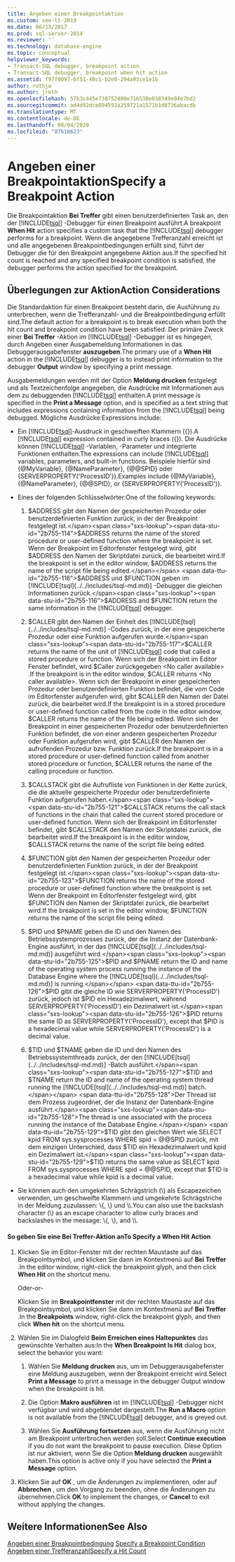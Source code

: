 ```yaml
---
title: Angeben einer Breakpointaktion
ms.custom: seo-lt-2019
ms.date: 06/13/2017
ms.prod: sql-server-2014
ms.reviewer: ''
ms.technology: database-engine
ms.topic: conceptual
helpviewer_keywords:
- Transact-SQL debugger, breakpoint action
- Transact-SQL debugger, breakpoint when hit action
ms.assetid: f97f0097-6f51-40c1-b2e0-294a93ce1e1b
author: rothja
ms.author: jroth
ms.openlocfilehash: 57b3c445e738752400e716538e038349e04e7bd2
ms.sourcegitcommit: ad4d92dce894592a259721a1571b1d8736abacdb
ms.translationtype: MT
ms.contentlocale: de-DE
ms.lasthandoff: 08/04/2020
ms.locfileid: "87618623"
---
```

# <a name="specify-a-breakpoint-action"></a><span data-ttu-id="2b755-102">Angeben einer Breakpointaktion</span><span class="sxs-lookup"><span data-stu-id="2b755-102">Specify a Breakpoint Action</span></span>
  <span data-ttu-id="2b755-103">Die Breakpointaktion **Bei Treffer** gibt einen benutzerdefinierten Task an, den der [!INCLUDE[tsql](../../includes/tsql-md.md)] -Debugger für einen Breakpoint ausführt.</span><span class="sxs-lookup"><span data-stu-id="2b755-103">A breakpoint **When Hit** action specifies a custom task that the [!INCLUDE[tsql](../../includes/tsql-md.md)] debugger performs for a breakpoint.</span></span> <span data-ttu-id="2b755-104">Wenn die angegebene Trefferanzahl erreicht ist und alle angegebenen Breakpointbedingungen erfüllt sind, führt der Debugger die für den Breakpoint angegebene Aktion aus.</span><span class="sxs-lookup"><span data-stu-id="2b755-104">If the specified hit count is reached and any specified breakpoint condition is satisfied, the debugger performs the action specified for the breakpoint.</span></span>  
  
##  <a name="action-considerations"></a><a name="BKMK_ActionConsiderations"></a> <span data-ttu-id="2b755-105">Überlegungen zur Aktion</span><span class="sxs-lookup"><span data-stu-id="2b755-105">Action Considerations</span></span>  
 <span data-ttu-id="2b755-106">Die Standardaktion für einen Breakpoint besteht darin, die Ausführung zu unterbrechen, wenn die Trefferanzahl- und die Breakpointbedingung erfüllt sind.</span><span class="sxs-lookup"><span data-stu-id="2b755-106">The default action for a breakpoint is to break execution when both the hit count and breakpoint condition have been satisfied.</span></span> <span data-ttu-id="2b755-107">Der primäre Zweck einer **Bei Treffer** -Aktion im [!INCLUDE[tsql](../../includes/tsql-md.md)] -Debugger ist es hingegen, durch Angeben einer Ausgabemeldung Informationen in das Debuggerausgabefenster **auszugeben**.</span><span class="sxs-lookup"><span data-stu-id="2b755-107">The primary use of a **When Hit** action in the [!INCLUDE[tsql](../../includes/tsql-md.md)] debugger is to instead print information to the debugger **Output** window by specifying a print message.</span></span>  
  
 <span data-ttu-id="2b755-108">Ausgabemeldungen werden mit der Option **Meldung drucken** festgelegt und als Textzeichenfolge angegeben, die Ausdrücke mit Informationen aus dem zu debuggenden [!INCLUDE[tsql](../../includes/tsql-md.md)] enthalten.</span><span class="sxs-lookup"><span data-stu-id="2b755-108">A print message is specified in the **Print a Message** option, and is specified as a text string that includes expressions containing information from the [!INCLUDE[tsql](../../includes/tsql-md.md)] being debugged.</span></span> <span data-ttu-id="2b755-109">Mögliche Ausdrücke:</span><span class="sxs-lookup"><span data-stu-id="2b755-109">Expressions include:</span></span>  
  
-   <span data-ttu-id="2b755-110">Ein [!INCLUDE[tsql](../../includes/tsql-md.md)]-Ausdruck in geschweiften Klammern ({}).</span><span class="sxs-lookup"><span data-stu-id="2b755-110">A [!INCLUDE[tsql](../../includes/tsql-md.md)] expression contained in curly braces ({}).</span></span> <span data-ttu-id="2b755-111">Die Ausdrücke können [!INCLUDE[tsql](../../includes/tsql-md.md)] -Variablen, -Parameter und integrierte Funktionen enthalten.</span><span class="sxs-lookup"><span data-stu-id="2b755-111">The expressions can include [!INCLUDE[tsql](../../includes/tsql-md.md)] variables, parameters, and built-in functions.</span></span> <span data-ttu-id="2b755-112">Beispiele hierfür sind {@MyVariable}, {@NameParameter}, {@@SPID} oder {SERVERPROPERTY('ProcessID')}.</span><span class="sxs-lookup"><span data-stu-id="2b755-112">Examples include {@MyVariable}, {@NameParameter}, {@@SPID}, or {SERVERPROPERTY('ProcessID')}.</span></span>  
  
-   <span data-ttu-id="2b755-113">Eines der folgenden Schlüsselwörter:</span><span class="sxs-lookup"><span data-stu-id="2b755-113">One of the following keywords:</span></span>  
  
    1.  <span data-ttu-id="2b755-114">$ADDRESS gibt den Namen der gespeicherten Prozedur oder benutzerdefinierten Funktion zurück, in der der Breakpoint festgelegt ist.</span><span class="sxs-lookup"><span data-stu-id="2b755-114">$ADDRESS returns the name of the stored procedure or user-defined function where the breakpoint is set.</span></span> <span data-ttu-id="2b755-115">Wenn der Breakpoint im Editorfenster festgelegt wird, gibt $ADDRESS den Namen der Skriptdatei zurück, die bearbeitet wird.</span><span class="sxs-lookup"><span data-stu-id="2b755-115">If the breakpoint is set in the editor window, $ADDRESS returns the name of the script file being edited.</span></span> <span data-ttu-id="2b755-116">$ADDRESS und $FUNCTION geben im [!INCLUDE[tsql](../../includes/tsql-md.md)] -Debugger die gleichen Informationen zurück.</span><span class="sxs-lookup"><span data-stu-id="2b755-116">$ADDRESS and $FUNCTION return the same information in the [!INCLUDE[tsql](../../includes/tsql-md.md)] debugger.</span></span>  
  
    2.  <span data-ttu-id="2b755-117">$CALLER gibt den Namen der Einheit des [!INCLUDE[tsql](../../includes/tsql-md.md)] -Codes zurück, in der eine gespeicherte Prozedur oder eine Funktion aufgerufen wurde.</span><span class="sxs-lookup"><span data-stu-id="2b755-117">$CALLER returns the name of the unit of [!INCLUDE[tsql](../../includes/tsql-md.md)] code that called a stored procedure or function.</span></span> <span data-ttu-id="2b755-118">Wenn sich der Breakpoint im Editor Fenster befindet, wird $Caller zurückgegeben \<No caller available> .</span><span class="sxs-lookup"><span data-stu-id="2b755-118">If the breakpoint is in the editor window, $CALLER returns \<No caller available>.</span></span> <span data-ttu-id="2b755-119">Wenn sich der Breakpoint in einer gespeicherten Prozedur oder benutzerdefinierten Funktion befindet, die vom Code im Editorfenster aufgerufen wird, gibt $CALLER den Namen der Datei zurück, die bearbeitet wird.</span><span class="sxs-lookup"><span data-stu-id="2b755-119">If the breakpoint is in a stored procedure or user-defined function called from the code in the editor window, $CALLER returns the name of the file being edited.</span></span> <span data-ttu-id="2b755-120">Wenn sich der Breakpoint in einer gespeicherten Prozedur oder benutzerdefinierten Funktion befindet, die von einer anderen gespeicherten Prozedur oder Funktion aufgerufen wird, gibt $CALLER den Namen der aufrufenden Prozedur bzw. Funktion zurück.</span><span class="sxs-lookup"><span data-stu-id="2b755-120">If the breakpoint is in a stored procedure or user-defined function called from another stored procedure or function, $CALLER returns the name of the calling procedure or function.</span></span>  
  
    3.  <span data-ttu-id="2b755-121">$CALLSTACK gibt die Aufrufliste von Funktionen in der Kette zurück, die die aktuelle gespeicherte Prozedur oder benutzerdefinierte Funktion aufgerufen haben.</span><span class="sxs-lookup"><span data-stu-id="2b755-121">$CALLSTACK returns the call stack of functions in the chain that called the current stored procedure or user-defined function.</span></span> <span data-ttu-id="2b755-122">Wenn sich der Breakpoint im Editorfenster befindet, gibt $CALLSTACK den Namen der Skriptdatei zurück, die bearbeitet wird.</span><span class="sxs-lookup"><span data-stu-id="2b755-122">If the breakpoint is in the editor window, $CALLSTACK returns the name of the script file being edited.</span></span>  
  
    4.  <span data-ttu-id="2b755-123">$FUNCTION gibt den Namen der gespeicherten Prozedur oder benutzerdefinierten Funktion zurück, in der der Breakpoint festgelegt ist.</span><span class="sxs-lookup"><span data-stu-id="2b755-123">$FUNCTION returns the name of the stored procedure or user-defined function where the breakpoint is set.</span></span> <span data-ttu-id="2b755-124">Wenn der Breakpoint im Editorfenster festgelegt wird, gibt $FUNCTION den Namen der Skriptdatei zurück, die bearbeitet wird.</span><span class="sxs-lookup"><span data-stu-id="2b755-124">If the breakpoint is set in the editor window, $FUNCTION returns the name of the script file being edited.</span></span>  
  
    5.  <span data-ttu-id="2b755-125">$PID und $PNAME geben die ID und den Namen des Betriebssystemprozesses zurück, der die Instanz der Datenbank-Engine ausführt, in der das [!INCLUDE[tsql](../../includes/tsql-md.md)] ausgeführt wird.</span><span class="sxs-lookup"><span data-stu-id="2b755-125">$PID and $PNAME return the ID and name of the operating system process running the instance of the Database Engine where the [!INCLUDE[tsql](../../includes/tsql-md.md)] is running.</span></span> <span data-ttu-id="2b755-126">$PID gibt die gleiche ID wie SERVERPROPERTY('ProcessID') zurück, jedoch ist $PID ein Hexadezimalwert, während SERVERPROPERTY('ProcessID') ein Dezimalwert ist.</span><span class="sxs-lookup"><span data-stu-id="2b755-126">$PID returns the same ID as SERVERPROPERTY('ProcessID'), except that $PID is a hexadecimal value while SERVERPROPERTY('ProcessID') is a decimal value.</span></span>  
  
    6.  <span data-ttu-id="2b755-127">$TID und $TNAME geben die ID und den Namen des Betriebssystemthreads zurück, der den [!INCLUDE[tsql](../../includes/tsql-md.md)] -Batch ausführt.</span><span class="sxs-lookup"><span data-stu-id="2b755-127">$TID and $TNAME return the ID and name of the operating system thread running the [!INCLUDE[tsql](../../includes/tsql-md.md)] batch.</span></span> <span data-ttu-id="2b755-128">Der Thread ist dem Prozess zugeordnet, der die Instanz der Datenbank-Engine ausführt.</span><span class="sxs-lookup"><span data-stu-id="2b755-128">The thread is one associated with the process running the instance of the Database Engine.</span></span> <span data-ttu-id="2b755-129">$TID gibt den gleichen Wert wie SELECT kpid FROM sys.sysprocesses WHERE spid = @@SPID zurück, mit dem einzigen Unterschied, dass $TID ein Hexadezimalwert und kpid ein Dezimalwert ist.</span><span class="sxs-lookup"><span data-stu-id="2b755-129">$TID returns the same value as SELECT kpid FROM sys.sysprocesses WHERE spid = @@SPID, except that $TID is a hexadecimal value while kpid is a decimal value.</span></span>  
  
-   <span data-ttu-id="2b755-130">Sie können auch den umgekehrten Schrägstrich (\\) als Escapezeichen verwenden, um geschweifte Klammern und umgekehrte Schrägstriche in der Meldung zuzulassen: \\{, \\} und \\\\.</span><span class="sxs-lookup"><span data-stu-id="2b755-130">You can also use the backslash character (\\) as an escape character to allow curly braces and backslashes in the message: \\{, \\}, and \\\\.</span></span>  
  
#### <a name="to-specify-a-when-hit-action"></a><span data-ttu-id="2b755-131">So geben Sie eine Bei Treffer-Aktion an</span><span class="sxs-lookup"><span data-stu-id="2b755-131">To Specify a When Hit Action</span></span>  
  
1.  <span data-ttu-id="2b755-132">Klicken Sie im Editor-Fenster mit der rechten Maustaste auf das Breakpointsymbol, und klicken Sie dann im Kontextmenü auf **Bei Treffer** .</span><span class="sxs-lookup"><span data-stu-id="2b755-132">In the editor window, right-click the breakpoint glyph, and then click **When Hit** on the shortcut menu.</span></span>  
  
     <span data-ttu-id="2b755-133">Oder</span><span class="sxs-lookup"><span data-stu-id="2b755-133">-or-</span></span>  
  
     <span data-ttu-id="2b755-134">Klicken Sie im **Breakpointfenster** mit der rechten Maustaste auf das Breakpointsymbol, und klicken Sie dann im Kontextmenü auf **Bei Treffer** .</span><span class="sxs-lookup"><span data-stu-id="2b755-134">In the **Breakpoints** window, right-click the breakpoint glyph, and then click **When hit** on the shortcut menu.</span></span>  
  
2.  <span data-ttu-id="2b755-135">Wählen Sie im Dialogfeld **Beim Erreichen eines Haltepunktes** das gewünschte Verhalten aus:</span><span class="sxs-lookup"><span data-stu-id="2b755-135">In the **When Breakpoint Is Hit** dialog box, select the behavior you want:</span></span>  
  
    1.  <span data-ttu-id="2b755-136">Wählen Sie **Meldung drucken** aus, um im Debuggerausgabefenster eine Meldung auszugeben, wenn der Breakpoint erreicht wird.</span><span class="sxs-lookup"><span data-stu-id="2b755-136">Select **Print a Message** to print a message in the debugger Output window when the breakpoint is hit.</span></span>  
  
    2.  <span data-ttu-id="2b755-137">Die Option **Makro ausführen** ist im [!INCLUDE[tsql](../../includes/tsql-md.md)] -Debugger nicht verfügbar und wird abgeblendet dargestellt.</span><span class="sxs-lookup"><span data-stu-id="2b755-137">The **Run a Macro** option is not available from the [!INCLUDE[tsql](../../includes/tsql-md.md)] debugger, and is greyed out.</span></span>  
  
    3.  <span data-ttu-id="2b755-138">Wählen Sie **Ausführung fortsetzen** aus, wenn die Ausführung nicht am Breakpoint unterbrochen werden soll.</span><span class="sxs-lookup"><span data-stu-id="2b755-138">Select **Continue execution** if you do not want the breakpoint to pause execution.</span></span> <span data-ttu-id="2b755-139">Diese Option ist nur aktiviert, wenn Sie die Option **Meldung drucken** ausgewählt haben.</span><span class="sxs-lookup"><span data-stu-id="2b755-139">This option is active only if you have selected the **Print a Message** option.</span></span>  
  
3.  <span data-ttu-id="2b755-140">Klicken Sie auf **OK** , um die Änderungen zu implementieren, oder auf **Abbrechen** , um den Vorgang zu beenden, ohne die Änderungen zu übernehmen.</span><span class="sxs-lookup"><span data-stu-id="2b755-140">Click **OK** to implement the changes, or **Cancel** to exit without applying the changes.</span></span>  
  
## <a name="see-also"></a><span data-ttu-id="2b755-141">Weitere Informationen</span><span class="sxs-lookup"><span data-stu-id="2b755-141">See Also</span></span>  
 <span data-ttu-id="2b755-142">[Angeben einer Breakpointbedingung](specify-a-breakpoint-condition.md) </span><span class="sxs-lookup"><span data-stu-id="2b755-142">[Specify a Breakpoint Condition](specify-a-breakpoint-condition.md) </span></span>  
 [<span data-ttu-id="2b755-143">Angeben einer Trefferanzahl</span><span class="sxs-lookup"><span data-stu-id="2b755-143">Specify a Hit Count</span></span>](specify-a-hit-count.md)  
